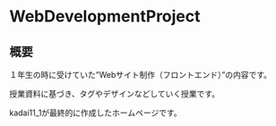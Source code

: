 # WebDevelopmentProject

## 概要
１年生の時に受けていた”Webサイト制作（フロントエンド）”の内容です。

授業資料に基づき、タグやデザインなどしていく授業です。

kadai11_1が最終的に作成したホームページです。
